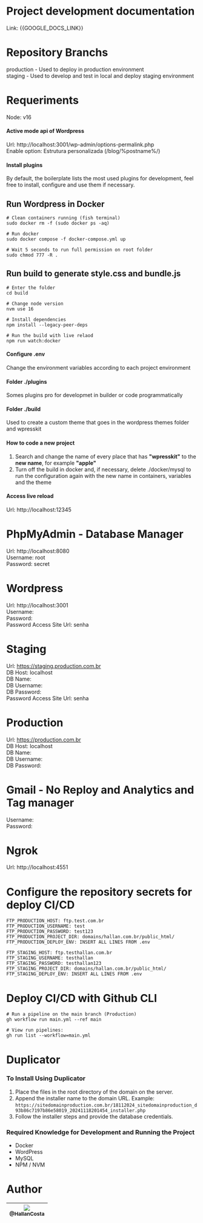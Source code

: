 # Project development documentation
Link: {{GOOGLE_DOCS_LINK}}

# Repository Branchs
production - Used to deploy in production environment<br>
staging - Used to develop and test in local and deploy staging environment

# Requeriments
Node: v16 <br>

#### Active mode api of Wordpress 
Url: http://localhost:3001/wp-admin/options-permalink.php <br>
Enable option: Estrutura personalizada (/blog/%postname%/) <br>

#### Install plugins 
By default, the boilerplate lists the most used plugins for development, feel free to install, configure and use them if necessary.

## Run Wordpress in Docker
```
# Clean containers running (fish terminal)
sudo docker rm -f (sudo docker ps -aq)

# Run docker
sudo docker compose -f docker-compose.yml up

# Wait 5 seconds to run full permission on root folder
sudo chmod 777 -R .
```

## Run build to generate style.css and bundle.js
```
# Enter the folder
cd build

# Change node version
nvm use 16

# Install dependencies
npm install --legacy-peer-deps

# Run the build with live relaod
npm run watch:docker
```

#### Configure .env
Change the environment variables according to each project environment

#### Folder ./plugins
Somes plugins pro for developmet in builder or code programmatically

#### Folder ./build
Used to create a custom theme that goes in the wordpress themes folder and wpresskit 

#### How to code a new project
1. Search and change the name of every place that has <b>"wpresskit"</b> to the <b>new name</b>, for example <b>"apple"</b>
2. Turn off the build in docker and, if necessary, delete ./docker/mysql to run the configuration again with the new name in containers, variables and the theme

#### Access live reload
Url: http://localhost:12345

# PhpMyAdmin - Database Manager
Url: http://localhost:8080 <br>
Username: root <br>
Password: secret

# Wordpress 
Url: http://localhost:3001 <br>
Username: <br> 
Password: <br> 
Password Access Site Url: senha

# Staging
Url: https://staging.production.com.br<br>
DB Host: localhost<br> 
DB Name: <br>
DB Username: <br> 
DB Password: <br> 
Password Access Site Url: senha

# Production
Url: https://production.com.br<br>
DB Host: localhost<br> 
DB Name: <br>
DB Username: <br> 
DB Password: <br>

# Gmail - No Reploy and Analytics and Tag manager
Username: <br>
Password: 

# Ngrok
Url: http://localhost:4551 <br>

# Configure the repository secrets for deploy CI/CD
```
FTP_PRODUCTION_HOST: ftp.test.com.br
FTP_PRODUCTION_USERNAME: test
FTP_PRODUCTION_PASSWORD: test123
FTP_PRODUCTION_PROJECT_DIR: domains/hallan.com.br/public_html/
FTP_PRODUCTION_DEPLOY_ENV: INSERT ALL LINES FROM .env

FTP_STAGING_HOST: ftp.testhallan.com.br
FTP_STAGING_USERNAME: testhallan
FTP_STAGING_PASSWORD: testhallan123
FTP_STAGING_PROJECT_DIR: domains/hallan.com.br/public_html/
FTP_STAGING_DEPLOY_ENV: INSERT ALL LINES FROM .env
```

# Deploy CI/CD with Github CLI
```
# Run a pipeline on the main branch (Production)
gh workflow run main.yml --ref main

# View run pipelines:
gh run list --workflow=main.yml
```

# Duplicator

### To Install Using Duplicator
1. Place the files in the root directory of the domain on the server.
2. Append the installer name to the domain URL. Example:  
   `https://sitedomainproduction.com.br/18112024_sitedomainproduction_d93b86c7197b86e58019_20241118201454_installer.php`
3. Follow the installer steps and provide the database credentials.

### Required Knowledge for Development and Running the Project
- Docker  
- WordPress  
- MySQL  
- NPM / NVM

# Author
| [<img src="https://avatars2.githubusercontent.com/u/60573155?s=115&v=3"><br><sub>@HallanCosta</sub>](https://github.com/HallanCosta) |
| :---: |